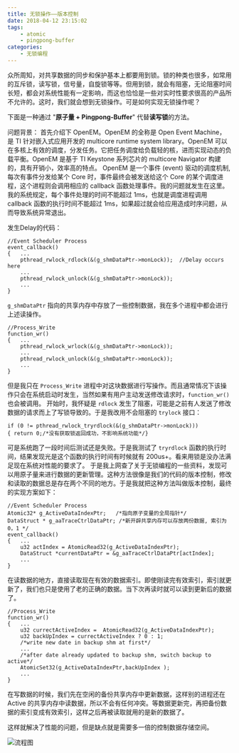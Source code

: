 ```yaml
---
title: 无锁操作——版本控制
date: 2018-04-12 23:15:02
tags:
    - atomic
    - pingpong-buffer
categories:
    - 无锁编程
---
```


众所周知，对共享数据的同步和保护基本上都要用到锁。锁的种类也很多，如常用的互斥锁，读写锁，信号量，自旋锁等等。但用到锁，就会有阻塞，无论阻塞时间长短，都会对系统性能有一定影响，而这也恰恰是一些对实时性要求很高的产品所不允许的。这时，我们就会想到无锁操作。可是如何实现无锁操作呢？

下面是一种通过 "**原子量 + Pingpong-Buffer**" 代替**读写锁**的方法。
<!-- more -->

问题背景：
首先介绍下 OpenEM。OpenEM 的全称是 Open Event Machine，是 TI 针对嵌入式应用开发的 multicore runtime system library。OpenEM 可以在多核上有效的调度，分发任务。它把任务调度给负载轻的核，进而实现动态的负载平衡。OpenEM 是基于 TI Keystone 系列芯片的 multicore Navigator 构建的，具有开销小，效率高的特点。
OpenEM 是一个事件 (event) 驱动的调度机制, 每次有事件分发给某个 Core 时，事件最终会被发送给这个 Core 的某个调度进程，这个进程则会调用相应的 callback 函数处理事件。我的问题就发生在这里。我的系统规定，每个事件处理的时间不能超过 1ms，也就是调度进程调用 callback 函数的执行时间不能超过 1ms，如果超过就会给应用造成时序问题，从而导致系统异常退出。

发生Delay的代码：

```
//Event Scheduler Process
event_callback()
{   ...
    pthread_rwlock_rdlock(&(g_shmDataPtr->monLock));  //Delay occurs here
    ...
    pthread_rwlock_unlock(&(g_shmDataPtr->monLock));
    ...
}
```

`g_shmDataPtr` 指向的共享内存中存放了一些控制数据，我在多个进程中都会进行上述读操作。

```
//Process_Write
function_wr()
{   ...
    pthread_rwlock_wrlock(&(g_shmDataPtr->monLock)); 
    ...
    pthread_rwlock_unlock(&(g_shmDataPtr->monLock));
    ...
}
```

但是我只在 `Process_Write` 进程中对这块数据进行写操作。而且通常情况下该操作只会在系统启动时发生，当然如果有用户主动发送修改请求时，`function_wr()` 也会被调用。
开始时，我怀疑是 `rdlock` 发生了阻塞，可能是之前有人发送了修改数据的请求而上了写锁导致的。于是我改用不会阻塞的 `trylock` 接口：

```
if (0 != pthread_rwlock_tryrdlock(&(g_shmDataPtr->monLock)))
{ return 0;/*没有获取锁返回成功，不影响系统功能*/}
```

可是系统跑了一段时间后测试还是失败。于是我测试了 `tryrdlock` 函数的执行时间，结果发现光是这个函数的执行时间有时候就有 200us+。看来用锁是没办法满足现在系统对性能的要求了。
于是我上网查了关于无锁编程的一些资料，发现可以用原子量来进行数据的更新管理。这种方法很像是我们的代码的版本控制，修改和读取的数据总是存在两个不同的地方。于是我就把这种方法叫做版本控制，最终的实现方案如下：

```
//Event Scheduler Process
Atomic32* g_ActiveDataIndexPtr;   /*指向原子变量的全局指针*/
DataStruct * g_aaTraceCtrlDataPtr; /*新开辟共享内存可以存放两份数据, 索引为0，1 */
event_callback()
{   ...
    u32 actIndex = AtomicRead32(g_ActiveDataIndexPtr);
    DataStruct *currentDataPtr = &g_aaTraceCtrlDataPtr[actIndex];
    ...
}
```

在读数据的地方，直接读取现在有效的数据索引。即使刚读完有效索引，索引就更新了，我们也只是使用了老的正确的数据。当下次再读时就可以读到更新后的数据了。

```
//Process_Write
function_wr()
{   ...
    u32 currectActiveIndex =  AtomicRead32(g_ActiveDataIndexPtr);
    u32 backUpIndex = currectActiveIndex ? 0 : 1;
    /*write new date in backup shm at first*/
    ...
    /*after date already updated to backup shm, switch backup to active*/
    AtomicSet32(g_ActiveDataIndexPtr,backUpIndex );
    ...
}
```

在写数据的时候，我们先在空闲的备份共享内存中更新数据，这样别的进程还在 Active 的共享内存中读数据，所以不会有任何冲突。等数据更新完，再把备份数据的索引变成有效索引，这样之后再被读取就用的是新的数据了。

这样就解决了性能的问题，但是缺点就是需要多一倍的控制数据存储空间。

![流程图](1.jpg)
